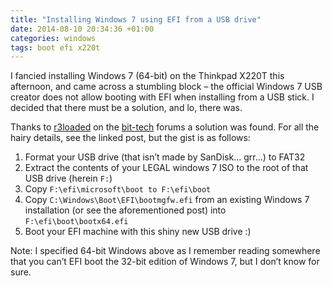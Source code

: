```yaml
---
title: "Installing Windows 7 using EFI from a USB drive"
date: 2014-08-10 20:34:36 +01:00
categories: windows
tags: boot efi x220t
---
```

I fancied installing Windows 7 (64-bit) on the Thinkpad X220T this afternoon,
and came across a stumbling block – the official Windows 7 USB creator does not
allow booting with EFI when installing from a USB stick. I decided that there
must be a solution, and lo, there was.

Thanks to [r3loaded][] on the [bit-tech][] forums a solution was found. For all
the hairy details, see the linked post, but the gist is as follows:

  1.  Format your USB drive (that isn’t made by SanDisk… grr…) to FAT32
  2.  Extract the contents of your LEGAL windows 7 ISO to the root of that USB
      drive (herein `F:`)
  3.  Copy `F:\efi\microsoft\boot to F:\efi\boot`
  4.  Copy `C:\Windows\Boot\EFI\bootmgfw.efi` from an existing Windows 7
      installation (or see the aforementioned post) into
      `F:\efi\boot\bootx64.efi`
  5.  Boot your EFI machine with this shiny new USB drive :)

Note: I specified 64-bit Windows above as I remember reading somewhere that you
can’t EFI boot the 32-bit edition of Windows 7, but I don’t know for sure.

[r3loaded]: http://forums.bit-tech.net/showthread.php?t=209045
[bit-tech]: http://forums.bit-tech.net/
